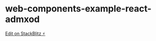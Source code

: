 # web-components-example-react-admxod

[Edit on StackBlitz ⚡️](https://stackblitz.com/edit/web-components-example-react-admxod)